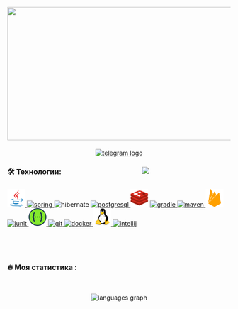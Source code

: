<br clear="both">

<div align="center">
  <img height="300" width="600" src="https://media3.giphy.com/media/v1.Y2lkPTc5MGI3NjExNXp0Zzl6MGswcG1pMWtncWVtMmE4ZGE1YXhtN25rMDMxNDA5NHlpbSZlcD12MV9pbnRlcm5hbF9naWZfYnlfaWQmY3Q9Zw/137EaR4vAOCn1S/giphy.gif"  />
</div>



<div align="center">
<br/>
  <a href="https://t.me/syncIine" target="_blank">
    <img src="https://img.shields.io/static/v1?message=Telegram&logo=telegram&label=&color=2CA5E0&logoColor=white&labelColor=&style=for-the-badge" height="25" alt="telegram logo"  />
  </a>
</div>

###
<img align='right' src='https://user-images.githubusercontent.com/5713670/87202985-820dcb80-c2b6-11ea-9f56-7ec461c497c3.gif' width='200'>

<h3 align="left">🛠 Технологии:</h3>

###

<div align="left">

  <!-- Языки и платформы -->
  <a href="https://www.java.com" target="_blank">
    <img src="https://raw.githubusercontent.com/devicons/devicon/master/icons/java/java-original.svg" alt="java" width="40" height="40"/>
  </a>

  <!-- Фреймворки и библиотеки -->
  <a href="https://spring.io/" target="_blank">
    <img src="https://www.vectorlogo.zone/logos/springio/springio-icon.svg" alt="spring" width="40" height="40"/>
  </a>
  <img src="https://cdn.jsdelivr.net/gh/devicons/devicon@latest/icons/hibernate/hibernate-original.svg" alt="hibernate" width="40" height="40"/>

  <!-- Базы данных и кэш -->
  <a href="https://www.postgresql.org/" target="_blank">
    <img src="https://cdn.jsdelivr.net/gh/devicons/devicon@latest/icons/postgresql/postgresql-original.svg" alt="postgresql" width="40" height="40"/>
  </a>
  <img src="https://raw.githubusercontent.com/devicons/devicon/master/icons/redis/redis-original.svg" alt="redis" width="40" height="40"/>

  <!-- Инструменты сборки -->
  <a href="https://gradle.org/" target="_blank">
    <img src="https://www.svgrepo.com/show/353831/gradle.svg" alt="gradle" width="40" height="40"/>
  </a>
  <a href="https://maven.apache.org/" target="_blank">
    <img src="https://www.vectorlogo.zone/logos/apache_maven/apache_maven-icon.svg" alt="maven" width="40" height="40"/>
  </a>

  <!-- Облачные и бекенд-сервисы -->
  <a href="https://firebase.google.com/" target="_blank">
    <img src="https://raw.githubusercontent.com/devicons/devicon/master/icons/firebase/firebase-plain.svg" alt="firebase" width="40" height="40"/>
  </a>

  <!-- Тестирование и документация -->
  <a href="https://junit.org/junit5/" target="_blank">
    <img src="https://cdn.jsdelivr.net/gh/devicons/devicon/icons/junit/junit-original.svg" alt="junit" width="40" height="40"/>
  </a>
  <a href="https://swagger.io/" target="_blank">
    <img src="https://raw.githubusercontent.com/devicons/devicon/master/icons/swagger/swagger-original.svg" alt="swagger" width="40" height="40"/>
  </a>

  <!-- Инструменты разработки -->
  <a href="https://git-scm.com/" target="_blank">
    <img src="https://www.vectorlogo.zone/logos/git-scm/git-scm-icon.svg" alt="git" width="40" height="40"/>
  </a>
  <a href="https://www.docker.com/" target="_blank">
    <img src="https://cdn.jsdelivr.net/gh/devicons/devicon@latest/icons/docker/docker-original.svg" alt="docker" width="40" height="40"/>
  </a>
  <a href="https://www.linux.org/" target="_blank">
    <img src="https://raw.githubusercontent.com/devicons/devicon/master/icons/linux/linux-original.svg" alt="linux" width="40" height="40"/>
  </a>
  <a href="https://www.jetbrains.com/idea/" target="_blank">
    <img src="https://cdn.jsdelivr.net/gh/devicons/devicon@latest/icons/intellij/intellij-original.svg" alt="intellij" width="40" height="40"/>
  </a>

</div>


###
<br/>
<br/>
<h3 align="left">🔥   Моя статистика :</h3>

<br/>
<br/>
<div align="center">
  <img src="https://github-readme-stats.vercel.app/api/top-langs?username=syncline139&locale=en&hide_title=false&layout=compact&card_width=320&langs_count=5&theme=dracula&hide_border=false&order=2" height="150" alt="languages graph"  />
</div>

###

